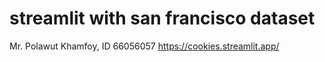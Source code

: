 # streamlit with san francisco dataset
Mr. Polawut Khamfoy, ID 66056057 
https://cookies.streamlit.app/

